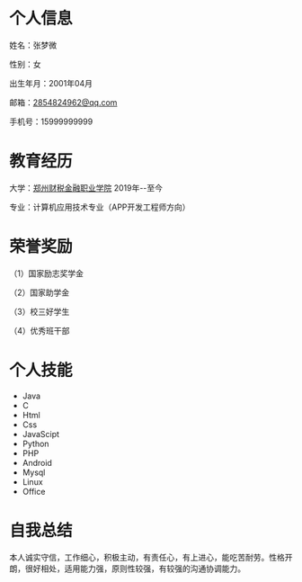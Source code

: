# 个人信息

姓名：张梦微

性别：女

出生年月：2001年04月

邮箱：2854824962@qq.com

手机号：15999999999

# 教育经历

大学：[郑州财税金融职业学院](http://www.zzcsjr.edu.cn/)                         2019年--至今

专业：计算机应用技术专业（APP开发工程师方向）

# 荣誉奖励

（1）国家励志奖学金

（2）国家助学金

（3）校三好学生

（4）优秀班干部

# 个人技能

- Java
- C
- Html
- Css
- JavaScipt
- Python
- PHP
- Android
- Mysql
- Linux
- Office

# 自我总结

本人诚实守信，工作细心，积极主动，有责任心，有上进心，能吃苦耐劳。性格开朗，很好相处，适用能力强，原则性较强，有较强的沟通协调能力。
